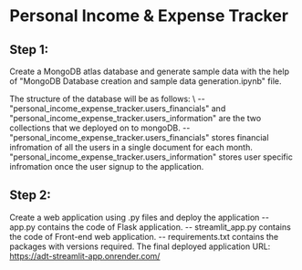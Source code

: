 # Personal Income & Expense Tracker
## Step 1:
Create a MongoDB atlas database and generate sample data with the help of "MongoDB Database creation and sample data generation.ipynb" file.

The structure of the database will be as follows: \\
-- "personal_income_expense_tracker.users_financials" and "personal_income_expense_tracker.users_information" are the two collections that we deployed on to mongoDB. 
-- "personal_income_expense_tracker.users_financials" stores financial infromation of all the users in a single document for each month. "personal_income_expense_tracker.users_information" stores user specific infromation once the user signup to the application.
## Step 2: 
Create a web application using .py files and deploy the application 
-- app.py contains the code of Flask application.
-- streamlit_app.py contains the code of Front-end web application.
-- requirements.txt contains the packages with versions required.
The final deployed application URL: https://adt-streamlit-app.onrender.com/
